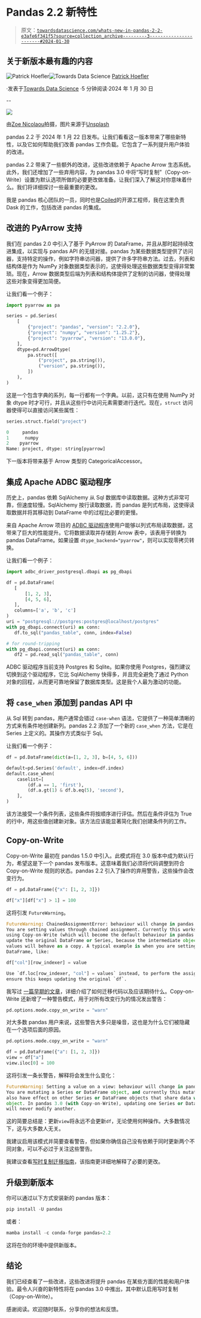 # Pandas 2.2 新特性

> 原文：[`towardsdatascience.com/whats-new-in-pandas-2-2-e3afe6f341f5?source=collection_archive---------3-----------------------#2024-01-30`](https://towardsdatascience.com/whats-new-in-pandas-2-2-e3afe6f341f5?source=collection_archive---------3-----------------------#2024-01-30)

## 关于新版本最有趣的内容

[](https://medium.com/@patrick_hoefler?source=post_page---byline--e3afe6f341f5--------------------------------)![Patrick Hoefler](https://medium.com/@patrick_hoefler?source=post_page---byline--e3afe6f341f5--------------------------------)[](https://towardsdatascience.com/?source=post_page---byline--e3afe6f341f5--------------------------------)![Towards Data Science](https://towardsdatascience.com/?source=post_page---byline--e3afe6f341f5--------------------------------) [Patrick Hoefler](https://medium.com/@patrick_hoefler?source=post_page---byline--e3afe6f341f5--------------------------------)

·发表于[Towards Data Science](https://towardsdatascience.com/?source=post_page---byline--e3afe6f341f5--------------------------------) ·5 分钟阅读·2024 年 1 月 30 日

--

![](img/9eaf581fc856e2a9299e0181e4191394.png)

由[Zoe Nicolaou](https://unsplash.com/@lekneuro?utm_content=creditCopyText&utm_medium=referral&utm_source=unsplash)拍摄，图片来源于[Unsplash](https://unsplash.com/photos/panda-climbing-on-tree-44g_jwn3JzY?utm_content=creditCopyText&utm_medium=referral&utm_source=unsplash)

pandas 2.2 于 2024 年 1 月 22 日发布。让我们看看这一版本带来了哪些新特性，以及它如何帮助我们改善 pandas 工作负载。它包含了一系列提升用户体验的改进。

pandas 2.2 带来了一些额外的改进，这些改进依赖于 Apache Arrow 生态系统。此外，我们还增加了一些弃用内容，为 pandas 3.0 中将“写时复制”（Copy-on-Write）设置为默认选项所做的必要更改做准备。让我们深入了解这对你意味着什么。我们将详细探讨一些最重要的更改。

我是 pandas 核心团队的一员，同时也是[Coiled](https://www.coiled.io)的开源工程师，我在这里负责 Dask 的工作，包括改进 pandas 的集成。

## 改进的 PyArrow 支持

我们在 pandas 2.0 中引入了基于 PyArrow 的 DataFrame，并且从那时起持续改进集成，以实现与 pandas API 的无缝对接。pandas 为某些数据类型提供了访问器，支持特定的操作，例如字符串访问器，提供了许多字符串方法。过去，列表和结构体是作为 NumPy 对象数据类型表示的，这使得处理这些数据类型变得非常繁琐。现在，Arrow 数据类型后端为列表和结构体提供了定制的访问器，使得处理这些对象变得更加简便。

让我们看一个例子：

```py
import pyarrow as pa

series = pd.Series(
    [
        {"project": "pandas", "version": "2.2.0"},
        {"project": "numpy", "version": "1.25.2"},
        {"project": "pyarrow", "version": "13.0.0"},
    ],
    dtype=pd.ArrowDtype(
        pa.struct([
            ("project", pa.string()),
            ("version", pa.string()),
        ])
    ),
)
```

这是一个包含字典的系列，每一行都有一个字典。以前，这只有在使用 NumPy 对象 dtype 时才可行，并且从这些行中访问元素需要进行迭代。现在，`struct` 访问器使得可以直接访问某些属性：

```py
series.struct.field("project")

0     pandas
1      numpy
2    pyarrow
Name: project, dtype: string[pyarrow]
```

下一版本将带来基于 Arrow 类型的 CategoricalAccessor。

## 集成 Apache ADBC 驱动程序

历史上，pandas 依赖 SqlAlchemy 从 Sql 数据库中读取数据。这种方式非常可靠，但速度较慢。SqlAlchemy 按行读取数据，而 pandas 是列式布局，这使得读取数据并将其移动到 DataFrame 中的过程比必要的更慢。

来自 Apache Arrow 项目的 [ADBC 驱动程序](https://arrow.apache.org/docs/format/ADBC.html)使用户能够以列式布局读取数据，这带来了巨大的性能提升。它将数据读取并存储到 Arrow 表中，该表用于转换为 pandas DataFrame。如果设置 `dtype_backend="pyarrow"`，则可以实现零拷贝转换。

让我们看一个例子：

```py
import adbc_driver_postgresql.dbapi as pg_dbapi

df = pd.DataFrame(
   [
       [1, 2, 3],
       [4, 5, 6],
   ],
   columns=['a', 'b', 'c']
)
uri = "postgresql://postgres:postgres@localhost/postgres"
with pg_dbapi.connect(uri) as conn:
   df.to_sql("pandas_table", conn, index=False)

# for round-tripping
with pg_dbapi.connect(uri) as conn:
   df2 = pd.read_sql("pandas_table", conn)
```

ADBC 驱动程序当前支持 Postgres 和 Sqlite。如果你使用 Postgres，强烈建议切换到这个驱动程序，它比 SqlAlchemy 快得多，并且完全避免了通过 Python 对象的回程，从而更可靠地保留了数据库类型。这是我个人最为激动的功能。

## 将 `case_when` 添加到 pandas API 中

从 Sql 转到 pandas，用户通常会错过 `case-when` 语法，它提供了一种简单清晰的方式来有条件地创建新列。pandas 2.2 添加了一个新的 `case_when` 方法，它是在 Series 上定义的。其操作方式类似于 Sql。

让我们看一个例子：

```py
df = pd.DataFrame(dict(a=[1, 2, 3], b=[4, 5, 6]))

default=pd.Series('default', index=df.index)
default.case_when(
    caselist=[
        (df.a == 1, 'first'),
        (df.a.gt(1) & df.b.eq(5), 'second'),
    ],
)
```

该方法接受一个条件列表，这些条件将按顺序进行评估。然后在条件评估为 True 的行中，用这些值创建新对象。该方法应该能显著简化我们创建条件列的工作。

## Copy-on-Write

Copy-on-Write 最初在 pandas 1.5.0 中引入。此模式将在 3.0 版本中成为默认行为，希望这是下一个 pandas 发布版本。这意味着我们必须将代码调整到符合 Copy-on-Write 规则的状态。pandas 2.2 引入了操作的弃用警告，这些操作会改变行为。

```py
df = pd.DataFrame({"x": [1, 2, 3]})

df["x"][df["x"] > 1] = 100
```

这将引发 `FutureWarning`。

```py
FutureWarning: ChainedAssignmentError: behaviour will change in pandas 3.0!
You are setting values through chained assignment. Currently this works in certain cases, but when 
using Copy-on-Write (which will become the default behaviour in pandas 3.0) this will never work to 
update the original DataFrame or Series, because the intermediate object on which we are setting 
values will behave as a copy. A typical example is when you are setting values in a column of a 
DataFrame, like:

df["col"][row_indexer] = value

Use `df.loc[row_indexer, "col"] = values` instead, to perform the assignment in a single step and 
ensure this keeps updating the original `df`.
```

我写过 [一篇早期的文章](https://medium.com/towards-data-science/deep-dive-into-pandas-copy-on-write-mode-part-iii-c024eaa16ed4)，详细介绍了如何迁移代码以及应该期待什么。Copy-on-Write 还新增了一种警告模式，用于对所有改变行为的情况发出警告：

```py
pd.options.mode.copy_on_write = "warn"
```

对大多数 pandas 用户来说，这些警告大多只是噪音，这也是为什么它们被隐藏在一个选项后面的原因。

```py
pd.options.mode.copy_on_write = "warn"

df = pd.DataFrame({"a": [1, 2, 3]})
view = df["a"]
view.iloc[0] = 100
```

这将引发一条长警告，解释将会发生什么变化：

```py
FutureWarning: Setting a value on a view: behaviour will change in pandas 3.0.
You are mutating a Series or DataFrame object, and currently this mutation will
also have effect on other Series or DataFrame objects that share data with this
object. In pandas 3.0 (with Copy-on-Write), updating one Series or DataFrame object
will never modify another.
```

这的简要总结是：更新`view`将永远不会更新`df`，无论使用何种操作。大多数情况下，这与大多数人无关。

我建议启用该模式并简要查看警告，但如果你确信自己没有依赖于同时更新两个不同对象，可以不必过于关注这些警告。

我建议查看[写时复制迁移指南](https://pandas.pydata.org/docs/dev/user_guide/copy_on_write.html#migrating-to-copy-on-write)，该指南更详细地解释了必要的更改。

## 升级到新版本

你可以通过以下方式安装新的 pandas 版本：

```py
pip install -U pandas
```

或者：

```py
mamba install -c conda-forge pandas=2.2
```

这将在你的环境中提供新版本。

## 结论

我们已经查看了一些改进，这些改进将提升 pandas 在某些方面的性能和用户体验。最令人兴奋的新特性将在 pandas 3.0 中推出，其中默认启用写时复制（Copy-on-Write）。

感谢阅读。欢迎随时联系，分享你的想法和反馈。
